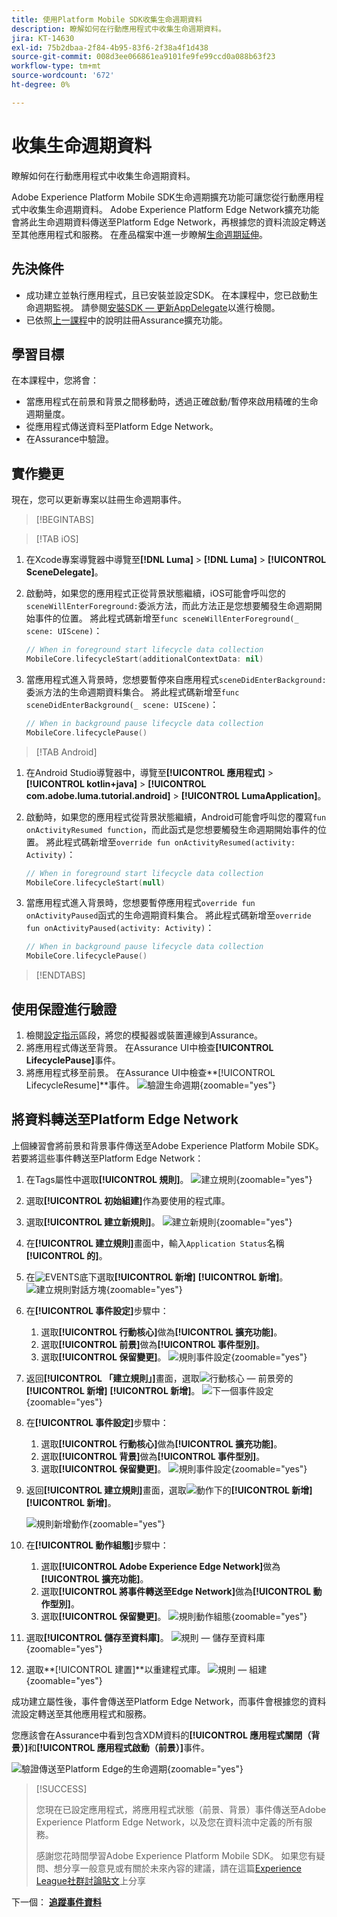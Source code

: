 ```yaml
---
title: 使用Platform Mobile SDK收集生命週期資料
description: 瞭解如何在行動應用程式中收集生命週期資料。
jira: KT-14630
exl-id: 75b2dbaa-2f84-4b95-83f6-2f38a4f1d438
source-git-commit: 008d3ee066861ea9101fe9fe99ccd0a088b63f23
workflow-type: tm+mt
source-wordcount: '672'
ht-degree: 0%

---
```


# 收集生命週期資料

瞭解如何在行動應用程式中收集生命週期資料。

Adobe Experience Platform Mobile SDK生命週期擴充功能可讓您從行動應用程式中收集生命週期資料。 Adobe Experience Platform Edge Network擴充功能會將此生命週期資料傳送至Platform Edge Network，再根據您的資料流設定轉送至其他應用程式和服務。 在產品檔案中進一步瞭解[生命週期延伸](https://developer.adobe.com/client-sdks/documentation/lifecycle-for-edge-network/)。


## 先決條件

* 成功建立並執行應用程式，且已安裝並設定SDK。 在本課程中，您已啟動生命週期監視。 請參閱[安裝SDK — 更新AppDelegate](install-sdks.md#update-appdelegate)以進行檢閱。
* 已依照[上一課程](install-sdks.md)中的說明註冊Assurance擴充功能。

## 學習目標

在本課程中，您將會：

<!--
* Add lifecycle field group to the schema.
* -->
* 當應用程式在前景和背景之間移動時，透過正確啟動/暫停來啟用精確的生命週期量度。
* 從應用程式傳送資料至Platform Edge Network。
* 在Assurance中驗證。

<!--
## Add lifecycle field group to schema

The Consumer Experience Event field group you added in the [previous lesson](create-schema.md) already contains the lifecycle fields, so you can skip this step. If you don't use Consumer Experience Event field group in your own app, you can add the lifecycle fields by doing the following:

1. Navigate to the schema interface as described in the [previous lesson](create-schema.md).
1. Open the **Luma Mobile App Event Schema** schema and select **[!UICONTROL Add]** next to Field groups.
    ![select add](assets/lifecycle-add.png){zoomable="yes"}
1. In the search bar, enter "lifecycle".
1. Select the checkbox next to **[!UICONTROL AEP Mobile Lifecycle Details]**.
1. Select **[!UICONTROL Add field groups]**.
    ![add field group](assets/lifecycle-lifecycle-field-group.png){zoomable="yes"}
1. Select **[!UICONTROL Save]**.
    ![save](assets/lifecycle-lifecycle-save.png){zoomable="yes"}
-->

## 實作變更

現在，您可以更新專案以註冊生命週期事件。

>[!BEGINTABS]

>[!TAB iOS]

1. 在Xcode專案導覽器中導覽至&#x200B;**[!DNL Luma]** > **[!DNL Luma]** > **[!UICONTROL SceneDelegate]**。

1. 啟動時，如果您的應用程式正從背景狀態繼續，iOS可能會呼叫您的`sceneWillEnterForeground:`委派方法，而此方法正是您想要觸發生命週期開始事件的位置。 將此程式碼新增至`func sceneWillEnterForeground(_ scene: UIScene)`：

   ```swift
   // When in foreground start lifecycle data collection
   MobileCore.lifecycleStart(additionalContextData: nil)
   ```

1. 當應用程式進入背景時，您想要暫停來自應用程式`sceneDidEnterBackground:`委派方法的生命週期資料集合。 將此程式碼新增至`func sceneDidEnterBackground(_ scene: UIScene)`：

   ```swift
   // When in background pause lifecycle data collection
   MobileCore.lifecyclePause()
   ```

>[!TAB Android]

1. 在Android Studio導覽器中，導覽至&#x200B;**[!UICONTROL 應用程式]** > **[!UICONTROL kotlin+java]** > **[!UICONTROL com.adobe.luma.tutorial.android]** > **[!UICONTROL LumaApplication]**。

1. 啟動時，如果您的應用程式從背景狀態繼續，Android可能會呼叫您的覆寫`fun onActivityResumed function`，而此函式是您想要觸發生命週期開始事件的位置。 將此程式碼新增至`override fun onActivityResumed(activity: Activity)`：

   ```kotlin
   // When in foreground start lifecycle data collection
   MobileCore.lifecycleStart(null)
   ```

1. 當應用程式進入背景時，您想要暫停應用程式`override fun onActivityPaused`函式的生命週期資料集合。 將此程式碼新增至`override fun onActivityPaused(activity: Activity)`：

   ```swift
   // When in background pause lifecycle data collection
   MobileCore.lifecyclePause()
   ```

>[!ENDTABS]


## 使用保證進行驗證

1. 檢閱[設定指示](assurance.md#connecting-to-a-session)區段，將您的模擬器或裝置連線到Assurance。
1. 將應用程式傳送至背景。 在Assurance UI中檢查&#x200B;**[!UICONTROL LifecyclePause]**&#x200B;事件。
1. 將應用程式移至前景。 在Assurance UI中檢查&#x200B;**[!UICONTROL LifecycleResume]**事件。
   ![驗證生命週期](assets/lifecycle-lifecycle-assurance.png){zoomable="yes"}


## 將資料轉送至Platform Edge Network

上個練習會將前景和背景事件傳送至Adobe Experience Platform Mobile SDK。 若要將這些事件轉送至Platform Edge Network：

1. 在Tags屬性中選取&#x200B;**[!UICONTROL 規則]**。
   ![建立規則](assets/rule-create.png){zoomable="yes"}
1. 選取&#x200B;**[!UICONTROL 初始組建]**&#x200B;作為要使用的程式庫。
1. 選取&#x200B;**[!UICONTROL 建立新規則]**。
   ![建立新規則](assets/rules-create-new.png){zoomable="yes"}
1. 在&#x200B;**[!UICONTROL 建立規則]**&#x200B;畫面中，輸入`Application Status`名稱&#x200B;**[!UICONTROL 的]**。
1. 在![EVENTS](https://spectrum.adobe.com/static/icons/workflow_18/Smock_AddCircle_18_N.svg)底下選取&#x200B;**[!UICONTROL 新增]** **[!UICONTROL 新增]**。
   ![建立規則對話方塊](assets/rule-create-name.png){zoomable="yes"}
1. 在&#x200B;**[!UICONTROL 事件設定]**&#x200B;步驟中：
   1. 選取&#x200B;**[!UICONTROL 行動核心]**&#x200B;做為&#x200B;**[!UICONTROL 擴充功能]**。
   1. 選取&#x200B;**[!UICONTROL 前景]**&#x200B;做為&#x200B;**[!UICONTROL 事件型別]**。
   1. 選取&#x200B;**[!UICONTROL 保留變更]**。
      ![規則事件設定](assets/rule-event-configuration.png){zoomable="yes"}
1. 返回&#x200B;**[!UICONTROL 「建立規則」]**&#x200B;畫面，選取![行動核心 — 前景](https://spectrum.adobe.com/static/icons/workflow_18/Smock_AddCircle_18_N.svg)旁的&#x200B;**[!UICONTROL 新增]** **[!UICONTROL 新增]**。
   ![下一個事件設定](assets/rule-event-configuration-next.png){zoomable="yes"}
1. 在&#x200B;**[!UICONTROL 事件設定]**&#x200B;步驟中：
   1. 選取&#x200B;**[!UICONTROL 行動核心]**&#x200B;做為&#x200B;**[!UICONTROL 擴充功能]**。
   1. 選取&#x200B;**[!UICONTROL 背景]**&#x200B;做為&#x200B;**[!UICONTROL 事件型別]**。
   1. 選取&#x200B;**[!UICONTROL 保留變更]**。
      ![規則事件設定](assets/rule-event-configuration-background.png){zoomable="yes"}
1. 返回&#x200B;**[!UICONTROL 建立規則]**&#x200B;畫面，選取![動作](https://spectrum.adobe.com/static/icons/workflow_18/Smock_AddCircle_18_N.svg)下的&#x200B;**[!UICONTROL 新增]** **[!UICONTROL 新增]**。

   ![規則新增動作](assets/rule-action-button.png){zoomable="yes"}

1. 在&#x200B;**[!UICONTROL 動作組態]**&#x200B;步驟中：
   1. 選取&#x200B;**[!UICONTROL Adobe Experience Edge Network]**&#x200B;做為&#x200B;**[!UICONTROL 擴充功能]**。
   1. 選取&#x200B;**[!UICONTROL 將事件轉送至Edge Network]**&#x200B;做為&#x200B;**[!UICONTROL 動作型別]**。
   1. 選取&#x200B;**[!UICONTROL 保留變更]**。
      ![規則動作組態](assets/rule-action-configuration.png){zoomable="yes"}
1. 選取&#x200B;**[!UICONTROL 儲存至資料庫]**。
   ![規則 — 儲存至資料庫](assets/rule-save-to-library.png){zoomable="yes"}
1. 選取&#x200B;**[!UICONTROL 建置]**以重建程式庫。
   ![規則 — 組建](assets/rule-build.png){zoomable="yes"}

成功建立屬性後，事件會傳送至Platform Edge Network，而事件會根據您的資料流設定轉送至其他應用程式和服務。

您應該會在Assurance中看到包含XDM資料的&#x200B;**[!UICONTROL 應用程式關閉（背景）]**&#x200B;和&#x200B;**[!UICONTROL 應用程式啟動（前景）]**&#x200B;事件。

![驗證傳送至Platform Edge的生命週期](assets/lifecycle-edge-assurance.png){zoomable="yes"}

>[!SUCCESS]
>
>您現在已設定應用程式，將應用程式狀態（前景、背景）事件傳送至Adobe Experience Platform Edge Network，以及您在資料流中定義的所有服務。
>
> 感謝您花時間學習Adobe Experience Platform Mobile SDK。 如果您有疑問、想分享一般意見或有關於未來內容的建議，請在這篇[Experience League社群討論貼文](https://experienceleaguecommunities.adobe.com/t5/adobe-experience-platform-data/tutorial-discussion-implement-adobe-experience-cloud-in-mobile/td-p/443796)上分享

下一個： **[追蹤事件資料](events.md)**
